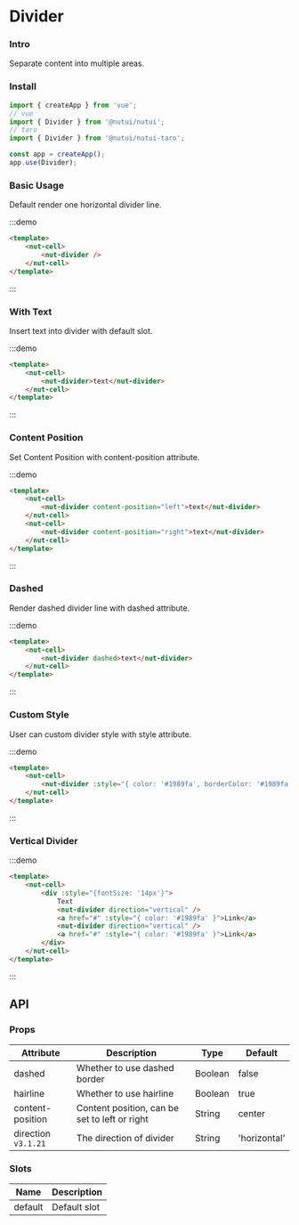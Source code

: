 # Divider

### Intro
    
Separate content into multiple areas.

### Install
``` javascript
import { createApp } from 'vue';
// vue
import { Divider } from '@nutui/nutui';
// taro
import { Divider } from '@nutui/nutui-taro';

const app = createApp();
app.use(Divider);
```


### Basic Usage

Default render one horizontal divider line.

:::demo

``` html
<template>
    <nut-cell>
        <nut-divider />
    </nut-cell>
</template>
```

:::

### With Text

Insert text into divider with default slot.

:::demo

``` html
<template>
    <nut-cell>
        <nut-divider>text</nut-divider>
    </nut-cell>
</template>
```

:::

### Content Position

Set Content Position with content-position attribute.

:::demo

``` html
<template>
    <nut-cell>
        <nut-divider content-position="left">text</nut-divider>
    </nut-cell>
    <nut-cell>
        <nut-divider content-position="right">text</nut-divider>
    </nut-cell>
</template>
```

:::

### Dashed

Render dashed divider line with dashed attribute.


:::demo

``` html
<template>
    <nut-cell>
        <nut-divider dashed>text</nut-divider>
    </nut-cell>
</template>
```

:::

### Custom Style

User can custom divider style with style attribute.

:::demo

``` html
<template>
    <nut-cell>
        <nut-divider :style="{ color: '#1989fa', borderColor: '#1989fa', padding: '0 16px' }">text</nut-divider>
    </nut-cell>
</template>
```

:::

### Vertical Divider

:::demo

``` html
<template>
    <nut-cell>
        <div :style="{fontSize: '14px'}">
            Text
            <nut-divider direction="vertical" />
            <a href="#" :style="{ color: '#1989fa' }">Link</a>
            <nut-divider direction="vertical" />
            <a href="#" :style="{ color: '#1989fa' }">Link</a>
        </div>
    </nut-cell>
</template>
```

:::

## API

### Props

| Attribute         | Description                             | Type   | Default           |
|--------------|----------------------------------|--------|------------------|
| dashed         | 	Whether to use dashed border             | Boolean | false                |
| hairline        | Whether to use hairline                         | Boolean | true                |
| content-position        | Content position, can be set to left or right                       | String | center                |
| direction `v3.1.21`         | The direction of divider             | String | 'horizontal'                |

### Slots

| Name | Description           | 
|--------|----------------|
| default  | Default slot | 
    